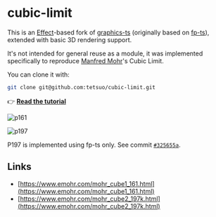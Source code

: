 # cubic-limit

This is an [Effect](https://effect.website/)-based fork of [graphics-ts](https://github.com/gcanti/graphics-ts) (originally based on [fp-ts](https://github.com/gcanti/fp-ts)), extended with basic 3D rendering support.

It's not intended for general reuse as a module, it was implemented specifically to reproduce [Manfred Mohr](https://www.emohr.com/)'s Cubic Limit.

You can clone it with:

```sh
git clone git@github.com:tetsuo/cubic-limit.git
```

👉 [**Read the tutorial**](./TUTORIAL.md)

![p161](./p161.png)

![p197](./p197.png)

P197 is implemented using fp-ts only. See commit [`#325655a`](https://github.com/tetsuo/cubic-limit/tree/325655a61a3c29c2f999c8d30810385ec7979413).

## Links

- [https://www.emohr.com/mohr_cube1_161.html](https://www.emohr.com/mohr_cube1_161.html)
- [https://www.emohr.com/mohr_cube2_197k.html](https://www.emohr.com/mohr_cube2_197k.html)
